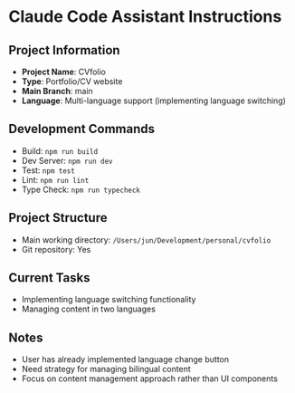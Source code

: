 # Claude Code Assistant Instructions

## Project Information
- **Project Name**: CVfolio
- **Type**: Portfolio/CV website
- **Main Branch**: main
- **Language**: Multi-language support (implementing language switching)

## Development Commands
- Build: `npm run build`
- Dev Server: `npm run dev`
- Test: `npm test`
- Lint: `npm run lint`
- Type Check: `npm run typecheck`

## Project Structure
- Main working directory: `/Users/jun/Development/personal/cvfolio`
- Git repository: Yes

## Current Tasks
- Implementing language switching functionality
- Managing content in two languages

## Notes
- User has already implemented language change button
- Need strategy for managing bilingual content
- Focus on content management approach rather than UI components